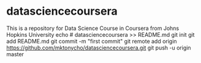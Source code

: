 # datasciencecoursera
This is a repository for Data Science Course in Coursera from Johns Hopkins University
echo # datasciencecoursera >> README.md
git init
git add README.md
git commit -m "first commit"
git remote add origin https://github.com/mktonycho/datasciencecoursera.git
git push -u origin master

